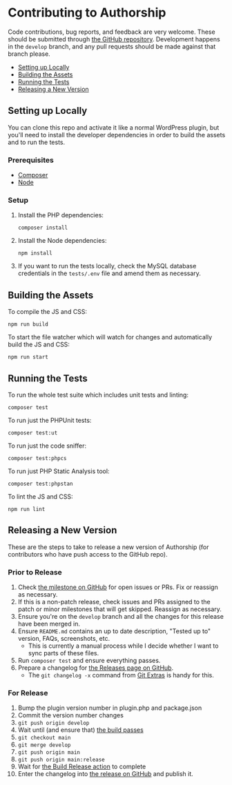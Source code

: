 # Contributing to Authorship

Code contributions, bug reports, and feedback are very welcome. These should be submitted through [the GitHub repository](https://github.com/humanmade/authorship). Development happens in the `develop` branch, and any pull requests should be made against that branch please.

* [Setting up Locally](#setting-up-locally)
* [Building the Assets](#building-the-assets)
* [Running the Tests](#running-the-tests)
* [Releasing a New Version](#releasing-a-new-version)


## Setting up Locally

You can clone this repo and activate it like a normal WordPress plugin, but you'll need to install the developer dependencies in order to build the assets and to run the tests.

### Prerequisites

* [Composer](https://getcomposer.org/)
* [Node](https://nodejs.org/)

### Setup

1. Install the PHP dependencies:

       composer install

2. Install the Node dependencies:

       npm install

3. If you want to run the tests locally, check the MySQL database credentials in the `tests/.env` file and amend them as necessary.

## Building the Assets

To compile the JS and CSS:

	npm run build

To start the file watcher which will watch for changes and automatically build the JS and CSS:

	npm run start

## Running the Tests

To run the whole test suite which includes unit tests and linting:

	composer test

To run just the PHPUnit tests:

	composer test:ut

To run just the code sniffer:

	composer test:phpcs

To run just PHP Static Analysis tool:

	composer test:phpstan

To lint the JS and CSS:

	npm run lint

## Releasing a New Version

These are the steps to take to release a new version of Authorship (for contributors who have push access to the GitHub repo).

### Prior to Release

1. Check [the milestone on GitHub](https://github.com/humanmade/authorship/milestones) for open issues or PRs. Fix or reassign as necessary.
1. If this is a non-patch release, check issues and PRs assigned to the patch or minor milestones that will get skipped. Reassign as necessary.
1. Ensure you're on the `develop` branch and all the changes for this release have been merged in.
1. Ensure `README.md` contains an up to date description, "Tested up to" version, FAQs, screenshots, etc.
   - This is currently a manual process while I decide whether I want to sync parts of these files.
1. Run `composer test` and ensure everything passes.
1. Prepare a changelog for [the Releases page on GitHub](https://github.com/humanmade/authorship/releases).
   - The `git changelog -x` command from [Git Extras](https://github.com/tj/git-extras) is handy for this.

### For Release

1. Bump the plugin version number in plugin.php and package.json
1. Commit the version number changes
1. `git push origin develop`
1. Wait until (and ensure that) [the build passes](https://github.com/humanmade/authorship/actions)
1. `git checkout main`
1. `git merge develop`
1. `git push origin main`
1. `git push origin main:release`
1. Wait for [the Build Release action](https://github.com/humanmade/authorship/actions?query=workflow%3A%22Build+Release%22) to complete
1. Enter the changelog into [the release on GitHub](https://github.com/humanmade/authorship/releases) and publish it.
